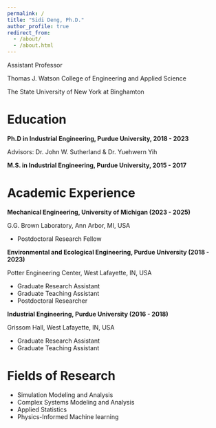 ```yaml
---
permalink: /
title: "Sidi Deng, Ph.D."
author_profile: true
redirect_from: 
  - /about/
  - /about.html
---
```


Assistant Professor

Thomas J. Watson College of Engineering and Applied Science

The State University of New York at Binghamton


Education
======
**Ph.D in Industrial Engineering, Purdue University, 2018 - 2023**

Advisors: Dr. John W. Sutherland & Dr. Yuehwern Yih

**M.S. in Industrial Engineering, Purdue University, 2015 - 2017**


Academic Experience
======
**Mechanical Engineering, University of Michigan (2023 - 2025)**

G.G. Brown Laboratory, Ann Arbor, MI, USA
* Postdoctoral Research Fellow
    
[Duties includes: Updates and improvements to template]: #

[Supervisor: The Users]: #

**Environmental and Ecological Engineering, Purdue University (2018 - 2023)**

Potter Engineering Center, West Lafayette, IN, USA
* Graduate Research Assistant
* Graduate Teaching Assistant
* Postdoctoral Researcher

**Industrial Engineering, Purdue University (2016 - 2018)**

Grissom Hall, West Lafayette, IN, USA
* Graduate Research Assistant
* Graduate Teaching Assistant
  
Fields of Research
======
* Simulation Modeling and Analysis
* Complex Systems Modeling and Analysis
* Applied Statistics
* Physics-Informed Machine learning

<!-- This entire section is commented out and won't appear in the rendered output.

Publications
======
  <ul>{% for post in site.publications reversed %}
    {% include archive-single-cv.html %}
  {% endfor %}</ul>
  
Talks
======
  <ul>{% for post in site.talks reversed %}
    {% include archive-single-talk-cv.html  %}
  {% endfor %}</ul>
  
Teaching
======
  <ul>{% for post in site.teaching reversed %}
    {% include archive-single-cv.html %}
  {% endfor %}</ul>
  
Service and leadership
======
* Currently signed in to 43 different slack teams

-->

